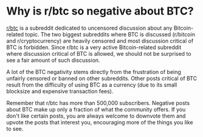 # Why is r/btc so negative about BTC?

[r/btc](https://www.reddit.com/r/btc) is a subreddit dedicated to uncensored discussion about any Bitcoin-related topic. The two biggest subreddits where BTC is discussed (r/bitcoin and r/cryptocurrency) are heavily censored and most discussion critical of BTC is forbidden. Since r/btc is a very active Bitcoin-related subreddit where discussion critical of BTC is allowed, we should not be surprised to see a fair amount of such discussion.

A lot of the BTC negativity stems directly from the frustration of being unfairly censored or banned on other subreddits. Other posts critical of BTC result from the difficulty of using BTC as a currency (due to its small blocksize and expensive transaction fees). 

Remember that r/btc has more than 500,000 subscribers. Negative posts about BTC make up only a fraction of what the community offers. If you don't like certain posts, you are always welcome to downvote them and upvote the posts that interest you, encouraging more of the things you like to see.
